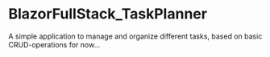 # BlazorFullStack_TaskPlanner

A simple application to manage and organize different tasks, based on basic CRUD-operations for now...
